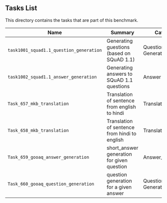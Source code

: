 ## Tasks List 

This directory contains the tasks that are part of this benchmark. 


Name | Summary | Category
---- | ----------- | --------
`task1001_squad1.1_question_generation` | Generating guestions (based on SQuAD 1.1) | Question Generation  
`task1002_squad1.1_answer_generation` | Generating answers to SQuAD 1.1 questions | Answer Generation
`Task_657_mkb_translation`|Translation of sentence from english to hindi|Translation
`Task_658_mkb_translation`|Translation of sentence from hindi to english|Translation 
`Task_659_gooaq_answer_generation`|short_answer generation for given question|Answer_Generation
`Task_660_gooaq_question_generation`|question generation for a given answer|Question Generation
